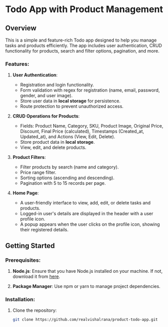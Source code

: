 # Todo App with Product Management

## Overview
This is a simple and feature-rich Todo app designed to help you manage tasks and products efficiently. The app includes user authentication, CRUD functionality for products, search and filter options, pagination, and more.

### Features:
1. **User Authentication**:
   - Registration and login functionality.
   - Form validation with regex for registration (name, email, password, gender, and user image).
   - Store user data in **local storage** for persistence.
   - Route protection to prevent unauthorized access.

2. **CRUD Operations for Products**:
   - Fields: Product Name, Category, SKU, Product Image, Original Price, Discount, Final Price (calculated), Timestamps (Created_at, Updated_at), and Actions (View, Edit, Delete).
   - Store product data in **local storage**.
   - View, edit, and delete products.

3. **Product Filters**:
   - Filter products by search (name and category).
   - Price range filter.
   - Sorting options (ascending and descending).
   - Pagination with 5 to 15 records per page.

4. **Home Page**:
   - A user-friendly interface to view, add, edit, or delete tasks and products.
   - Logged-in user's details are displayed in the header with a user profile icon.
   - A popup appears when the user clicks on the profile icon, showing their registered details.

## Getting Started

### Prerequisites:
1. **Node.js**: Ensure that you have Node.js installed on your machine. If not, download it from [here](https://nodejs.org/).

2. **Package Manager**: Use npm or yarn to manage project dependencies.

### Installation:
1. Clone the repository:
   ```bash
   git clone https://github.com/realvishalrana/product-todo-app.git
